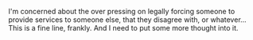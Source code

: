 I'm concerned about the over pressing on legally forcing someone to provide services to someone else, that they disagree with, or whatever... This is a fine line, frankly. And I need to put some more thought into it. 
